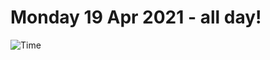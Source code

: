 # Monday 19 Apr 2021 - all day!
![Time](https://github.com/rich-ctm/today/workflows/Time/badge.svg)
